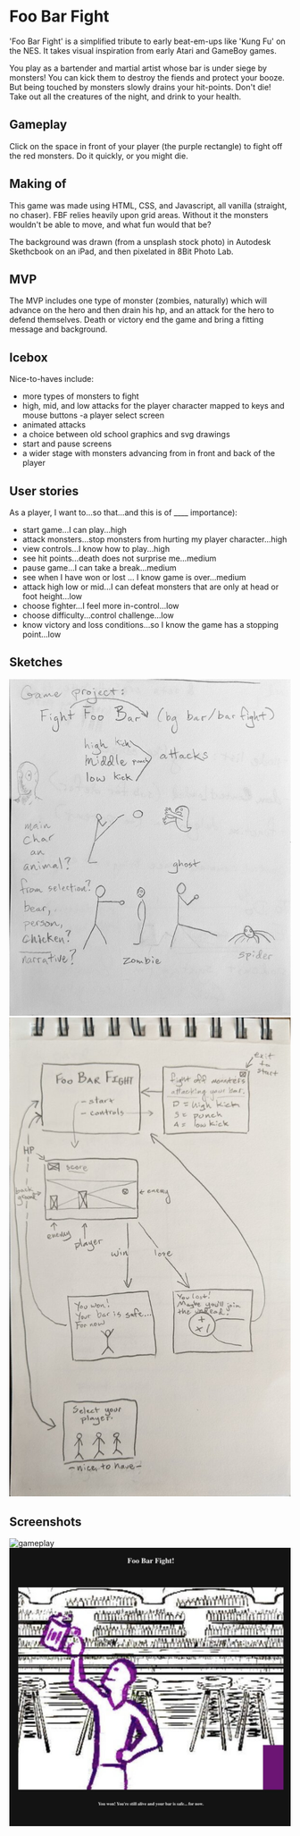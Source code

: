 # Foo Bar Fight

'Foo Bar Fight' is a simplified tribute to early beat-em-ups like 'Kung Fu' on the NES. It takes visual inspiration from early Atari and GameBoy games.

You play as a bartender and martial artist whose bar is under siege by monsters! You can kick them to destroy the fiends and protect your booze. But being touched by monsters slowly drains your hit-points. Don't die! Take out all the creatures of the night, and drink to your health.

## Gameplay
Click on the space in front of your player (the purple rectangle) to fight off the red monsters. Do it quickly, or you might die.

## Making of
This game was made using HTML, CSS, and Javascript, all vanilla (straight, no chaser). FBF relies heavily upon grid areas. Without it the monsters wouldn't be able to move, and what fun would that be?

The background was drawn (from a unsplash stock photo) in Autodesk Skethcbook on an iPad, and then pixelated in 8Bit Photo Lab.

## MVP
The MVP includes one type of monster (zombies, naturally) which will advance on the hero and then drain his hp, and an attack for the hero to defend themselves. Death or victory end the game and bring a fitting message and background.

## Icebox
Nice-to-haves include: 
- more types of monsters to fight
- high, mid, and low attacks for the player character mapped to keys and mouse buttons
-a player select screen 
- animated attacks
- a choice between old school graphics and svg drawings
- start and pause screens
- a wider stage with monsters advancing from in front and back of the player

## User stories

As a player, I want to...so that...and this is of ____ importance):
- start game...I can play...high
- attack monsters...stop monsters from hurting my player character...high
- view controls...I know how to play...high
- see hit points...death does not surprise me...medium
- pause game...I can take a break...medium
- see when I have won or lost ... I know game is over...medium
- attack high low or mid...I can defeat monsters that are only at head or foot height...low
- choose fighter...I feel more in-control...low
- choose difficulty...control challenge...low
- know victory and loss conditions...so I know the game has a stopping point...low

## Sketches
![sketches](https://raw.githubusercontent.com/ctavispost/foobarfight/main/images/sketches.jpg "gameplay sketches")
![wireframes and flow](https://raw.githubusercontent.com/ctavispost/foobarfight/main/images/PXL_20201002_222501520.jpg "wireframes with flow")

## Screenshots
![gameplay](https://raw.githubusercontent.com/ctavispost/foobarfight/main/images/screenshot.jpg "gameplay")
![victory](https://raw.githubusercontent.com/ctavispost/foobarfight/main/images/victoryScreen.jpg "victory")

